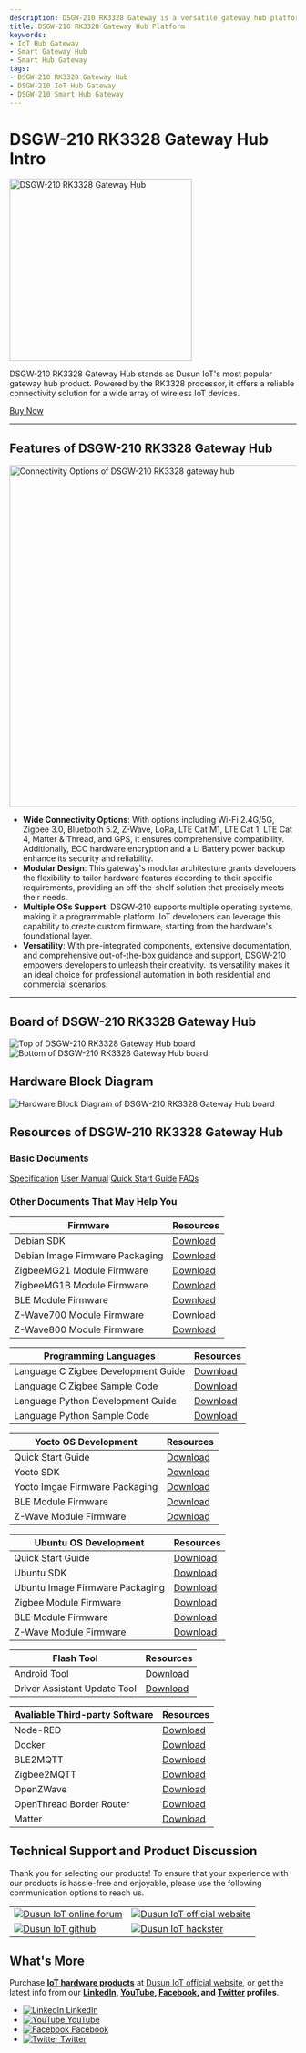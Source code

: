 ```yaml
---
description: DSGW-210 RK3328 Gateway is a versatile gateway hub platform with rich connectivity options including Wi-Fi 2.4G/5G, Zigbee 3.0, Bluetooth 5.2, Z-Wave, LoRa, LTE Cat M1, LTE Cat 1, LTE Cat 4, Matter & Thread, and GPS, and ECC hardware encryption and a Li Battery power backup. 
title: DSGW-210 RK3328 Gateway Hub Platform
keywords:
- IoT Hub Gateway
- Smart Gateway Hub
- Smart Hub Gateway
tags:
- DSGW-210 RK3328 Gateway Hub
- DSGW-210 IoT Hub Gateway
- DSGW-210 Smart Hub Gateway
---  
```


  
# DSGW-210 RK3328 Gateway Hub Intro  

<div style={{ display: 'flex', justifyContent: 'center' }}>
  <img src="https://www.dusuniot.com/wp-content/uploads/2023/05/DSGW-211.jpg.webp" alt="DSGW-210 RK3328 Gateway Hub" width="320" height="320" style={{ marginBottom: '20px' }} />
</div>

DSGW-210 RK3328 Gateway Hub stands as Dusun IoT's most popular gateway hub product. Powered by the RK3328 processor, it offers a reliable connectivity solution for a wide array of wireless IoT devices.   

<div style={{ display: 'flex', justifyContent: 'center' }}>
  <a href="https://www.dusuniot.com/product/dsgw-210-rk3328-iot-gateway-hub-controller-bridge-hardware/" style={{ display: 'inline-block', backgroundColor: '#F6940B', color: '#ffffff', padding: '10px 20px', textDecoration: 'none', borderRadius: '4px' }}>Buy Now</a>
</div>

***

## Features of DSGW-210 RK3328 Gateway Hub  

<div style={{ display: 'flex', justifyContent: 'center' }}>
  <img src="https://www.dusuniot.com/wp-content/uploads/2023/08/dsgw-210-module.jpg" alt="Connectivity Options of DSGW-210 RK3328 gateway hub" width="600" height="600" style={{ marginBottom: '20px' }} />
</div>

- **Wide Connectivity Options**: With options including Wi-Fi 2.4G/5G, Zigbee 3.0, Bluetooth 5.2, Z-Wave, LoRa, LTE Cat M1, LTE Cat 1, LTE Cat 4, Matter & Thread, and GPS, it ensures comprehensive compatibility. Additionally, ECC hardware encryption and a Li Battery power backup enhance its security and reliability.  
- **Modular Design**: This gateway's modular architecture grants developers the flexibility to tailor hardware features according to their specific requirements, providing an off-the-shelf solution that precisely meets their needs.   
- **Multiple OSs Support**: DSGW-210 supports multiple operating systems, making it a programmable platform. IoT developers can leverage this capability to create custom firmware, starting from the hardware's foundational layer.   
- **Versatility**: With pre-integrated components, extensive documentation, and comprehensive out-of-the-box guidance and support, DSGW-210 empowers developers to unleash their creativity. Its versatility makes it an ideal choice for professional automation in both residential and commercial scenarios.  

***
  
## Board of DSGW-210 RK3328 Gateway Hub  

<div style={{ display: 'flex', justifyContent: 'center' }}>
  <img src="https://www.dusuniot.com/wp-content/uploads/2023/03/210_front.jpg.webp" alt="Top of DSGW-210 RK3328 Gateway Hub board" style={{ maxWidth: '50%', height: 'auto', marginRight: '10px' }} />
  <img src="https://www.dusuniot.com/wp-content/uploads/2023/03/210_reverse_side.jpg.webp" alt="Bottom of DSGW-210 RK3328 Gateway Hub board" style={{ maxWidth: '50%', height: 'auto', marginLeft: '10px' }} />
</div>

## Hardware Block Diagram  
![Hardware Block Diagram of DSGW-210 RK3328 Gateway Hub board](https://www.dusuniot.com/wp-content/uploads/2022/07/dsgw-210-Hardware-Block-Diagram.png)  

  
## Resources of DSGW-210 RK3328 Gateway Hub
### Basic Documents   

<div class="custom-links">
  <a href="https://wiki.dusuniot.com/iot-gateway-hardware/dsgw-210-rk3328-gateway/specification">Specification</a>
  <a href="https://wiki.dusuniot.com/iot-gateway-hardware/dsgw-210-rk3328-gateway/user-manual">User Manual</a>
  <a href="https://wiki.dusuniot.com/iot-gateway-hardware/dsgw-210-rk3328-gateway/quick-start-guide">Quick Start Guide</a>
  <a href="https://wiki.dusuniot.com/iot-gateway-hardware/dsgw-210-rk3328-gateway/faqs">FAQs</a> 
</div>

### Other Documents That May Help You  

| Firmware | Resources |
|-----|-----|
| Debian SDK | [Download](https://drive.google.com/drive/folders/1BTBTFN-EfzABMj5DRjcnBYSW4D-X0wJ1?usp=drive_link) |
| Debian Image Firmware Packaging | [Download](https://drive.google.com/file/d/1syrxEJWBEs3wl8ocxHyiqF9Yo9u-AaRi/view?usp=sharing) |
| ZigbeeMG21 Module Firmware | [Download](https://drive.google.com/file/d/1ILfY9-T2ubq8tUuaUBZ-G97LNknIR-d3/view?usp=sharing) |
| ZigbeeMG1B Module Firmware | [Download](https://drive.google.com/file/d/1R0qGpKQHA_lWcEGCmuiCaP4qXywnf-M1/view?usp=sharing) |
| BLE Module Firmware | [Download](https://drive.google.com/file/d/1zMin7xmcUo4SV_qivZtZWKSDh2iUFrRu/view?usp=share_link) |
| Z-Wave700 Module Firmware | [Download](https://drive.google.com/file/d/1pgRD1HGzs7i4HddnRKersce7xTfSrBY_/view?usp=share_link) |
| Z-Wave800 Module Firmware | [Download](https://drive.google.com/file/d/1EsSlYPoo3sobR2fjGW-7dpIRZty6pToG/view?usp=drive_link) |

| Programming Languages | Resources |
|-----|-----|
| Language C Zigbee Development Guide | [Download](https://drive.google.com/file/d/1zoA-XMBNtyrPgrqu516UV4bnngIj1RfA/view) |
| Language C Zigbee Sample Code | [Download](https://drive.google.com/file/d/1XiNkfd0hN-vRu6RSQz0MtyyLTPj1rKdE/view) |
| Language Python Development Guide | [Download](https://drive.google.com/file/d/1FjuhaTfs8qOTWSqeaXqzF6YtT21cEovB/view) |
| Language Python Sample Code | [Download](https://drive.google.com/file/d/1d5V87Bz1_4saBzKZ8ioEfX7qgRoEW3IK/view) |

| Yocto OS Development | Resources |
|-----|-----|
| Quick Start Guide | [Download](https://drive.google.com/file/d/1-Eb8vysihFd4Vq7PoG1w-WhNfGnEShmB/view) |
| Yocto SDK | [Download](https://drive.google.com/drive/folders/1TymEF829YSkei4qF8vgwncKAfOEmGXqp?usp=drive_link) |
| Yocto Imgae Firmware Packaging | [Download](https://drive.google.com/file/d/1YFGbySkt5w2zO-OeXImsmlc0yeIfWEZo/view) |
| BLE Module Firmware | [Download](https://drive.google.com/file/d/1zMin7xmcUo4SV_qivZtZWKSDh2iUFrRu/view) |
| Z-Wave Module Firmware | [Download](https://drive.google.com/file/d/1pgRD1HGzs7i4HddnRKersce7xTfSrBY_/view) |
 
| Ubuntu OS Development | Resources |
|-----|-----|
| Quick Start Guide | [Download](https://drive.google.com/file/d/1Vh_KMz24UfC93CNsCdVUoOhZd3UFcR1V/view) |
| Ubuntu SDK | [Download](https://drive.google.com/drive/folders/1zgNtyGiBXEopOR3cmQlftPcxrf50Fucx?usp=drive_link) |
| Ubuntu Image Firmware Packaging | [Download](https://drive.google.com/drive/folders/1qdEA9ryuSzCCiHqFdZlin3veGpPFGazi?usp=drive_link) |
| Zigbee Module Firmware | [Download](https://drive.google.com/file/d/1YFGbySkt5w2zO-OeXImsmlc0yeIfWEZo/view) |
| BLE Module Firmware | [Download](https://drive.google.com/file/d/1zMin7xmcUo4SV_qivZtZWKSDh2iUFrRu/view) |
| Z-Wave Module Firmware | [Download](https://drive.google.com/file/d/1pgRD1HGzs7i4HddnRKersce7xTfSrBY_/view) |

| Flash Tool | Resources |
|-----|-----|
| Android Tool | [Download](https://drive.google.com/file/d/1CYM9ey8GB-ZnZ-rpbUxq7TCjShNKgawO/view) |
| Driver Assistant Update Tool | [Download](https://drive.google.com/file/d/1CH0o4f-HvvJwYiH-Ub2Da42_sEMWCasm/view) |

| Avaliable Third-party Software | Resources |
|-----|-----|
| Node-RED | [Download](https://drive.google.com/file/d/1Hb4lVlJ9k5jm-WhZIMHAsRS7bBKGI4P6/view) |
| Docker | [Download](https://drive.google.com/file/d/1mGEHJ3N1FglVTqszyc9VMidxtmaXthoS/view) |
| BLE2MQTT | [Download](https://drive.google.com/file/d/1NyJ5ZdK4Zbf16InJdSDMx7AJGn-c-C-h/view?usp=drive_link) |
| Zigbee2MQTT | [Download](https://drive.google.com/file/d/1xgiub_aLpIqcDnmmB88ThmBbaYRn5NsX/view?usp=drive_link) |
| OpenZWave | [Download](https://drive.google.com/file/d/1qD8t4uYPQ3-wVSHexO_gPP2ym0ecmEgU/view?usp=share_link) |
| OpenThread Border Router | [Download](https://drive.google.com/file/d/1roK7tqAJO1-1PvFuKcUTJpnwSYSPF6cu/view?usp=share_link) |
| Matter | [Download](https://drive.google.com/file/d/1WwF56rzXkdl56KA5jM1ITGyeY7rOeHCU/view?usp=share_link) |

## Technical Support and Product Discussion

Thank you for selecting our products! To ensure that your experience with our products is hassle-free and enjoyable, please use the following communication options to reach us.   

<table>
  <tr>
    <td>
      <a href="https://community.dusuniot.com/c/products/dsgw-210/34"><img src="https://www.dusuniot.com/wp-content/uploads/2023/10/dusun-iot-online-forum.png" alt="Dusun IoT online forum" style={{ maxWidth: '100%', height: 'auto' }}/></a>
    </td>
    <td>
      <a href="https://www.dusuniot.com/"><img src="https://www.dusuniot.com/wp-content/uploads/2023/10/dusun-iot-official-website.png" alt="Dusun IoT official website" style={{ maxWidth: '100%', height: 'auto' }}/></a>
    </td>
  </tr>
  <tr>
    <td>
      <a href="https://github.com/dusun001/wiki"><img src="https://www.dusuniot.com/wp-content/uploads/2023/10/dusun-iot-github.png" alt="Dusun IoT github" style={{ maxWidth: '100%', height: 'auto' }}/></a>
    </td>
    <td>
      <a href="https://www.hackster.io/dusun-iot/"><img src="https://www.dusuniot.com/wp-content/uploads/2023/10/dusun-iot-hackster.png" alt="Dusun IoT hackster" style={{ maxWidth: '100%', height: 'auto' }}/></a>
    </td>
  </tr>
</table>

## What's More
Purchase **[IoT hardware products](https://www.dusuniot.com/shop/)** at [Dusun IoT official website](https://www.dusuniot.com/), or get the latest info from our **[LinkedIn](https://www.linkedin.com/company/dusun-electron-ltd/), [YouTube](https://www.youtube.com/channel/UCyb4PpqVgvKgC9KpkByZaaQ), [Facebook](https://www.facebook.com/DUSUN-IoT-101398069457701), and [Twitter](https://twitter.com/Dusunelectron) profiles**. 

<ul class="social-media-list">
  <li class="social-media-list-item">
    <a href="https://www.linkedin.com/company/dusun-electron-ltd/">
      <img src="https://www.dusuniot.com/wp-content/uploads/2023/10/dusun-iot-linkedin.png" alt="LinkedIn"/>
      LinkedIn
    </a>
  </li>
  <li class="social-media-list-item">
    <a href="https://www.youtube.com/channel/UCyb4PpqVgvKgC9KpkByZaaQ">
      <img src="https://www.dusuniot.com/wp-content/uploads/2023/10/dusun-iot-youtube.png" alt="YouTube"/>
      YouTube
    </a>
  </li>
  <li class="social-media-list-item">
    <a href="https://www.facebook.com/DUSUN-IoT-101398069457701">
      <img src="https://www.dusuniot.com/wp-content/uploads/2023/10/dusun-iot-facebook.png" alt="Facebook"/>
      Facebook
    </a>
  </li>
  <li class="social-media-list-item">
    <a href="https://twitter.com/Dusunelectron">
      <img src="https://www.dusuniot.com/wp-content/uploads/2023/10/dusun-iot-twitter.png" alt="Twitter"/>
      Twitter
    </a>
  </li>
</ul>
